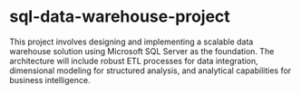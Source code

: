 # sql-data-warehouse-project
This project involves designing and implementing a scalable data warehouse solution using Microsoft SQL Server as the foundation. The architecture will include robust ETL processes for data integration, dimensional modeling for structured analysis, and analytical capabilities for business intelligence.
